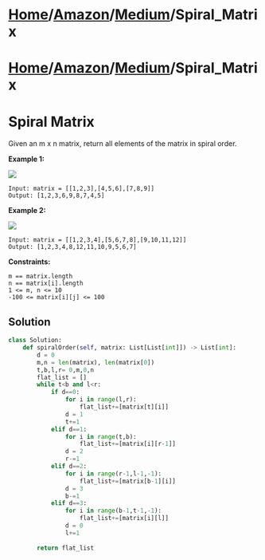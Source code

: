 # [Home](./../../..)/[Amazon](./../..)/[Medium](./..)/Spiral_Matrix
# [Home](./../../..)/[Amazon](./../..)/[Medium](./..)/Spiral_Matrix
<h1>Spiral Matrix</h1>

<p>
Given an m x n matrix, return all elements of the matrix in spiral order.

</p>

<b>Example 1:</b>

<img src="https://assets.leetcode.com/uploads/2020/11/13/spiral1.jpg">

    Input: matrix = [[1,2,3],[4,5,6],[7,8,9]]
    Output: [1,2,3,6,9,8,7,4,5]
  
<b>Example 2:</b>

<img src="https://assets.leetcode.com/uploads/2020/11/13/spiral.jpg">

    Input: matrix = [[1,2,3,4],[5,6,7,8],[9,10,11,12]]
    Output: [1,2,3,4,8,12,11,10,9,5,6,7]
 
<b>Constraints:</b>

    m == matrix.length
    n == matrix[i].length
    1 <= m, n <= 10
    -100 <= matrix[i][j] <= 100


<h2>Solution</h2>

```python
class Solution:
    def spiralOrder(self, matrix: List[List[int]]) -> List[int]:
        d = 0
        m,n = len(matrix), len(matrix[0])
        t,b,l,r= 0,m,0,n
        flat_list = []
        while t<b and l<r:
            if d==0:
                for i in range(l,r):
                    flat_list+=[matrix[t][i]]
                d = 1
                t+=1
            elif d==1:
                for i in range(t,b):
                    flat_list+=[matrix[i][r-1]]
                d = 2
                r-=1
            elif d==2:
                for i in range(r-1,l-1,-1):
                    flat_list+=[matrix[b-1][i]]
                d = 3
                b-=1
            elif d==3:
                for i in range(b-1,t-1,-1):
                    flat_list+=[matrix[i][l]]
                d = 0
                l+=1
                
        return flat_list
```
